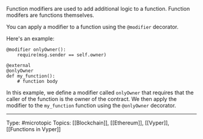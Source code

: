 Function modifiers are used to add additional logic to a function. Function modifers are functions themselves.

You can apply a modifier to a function using the `@modifier` decorator. 

Here's an example:

```vyper
@modifier onlyOwner():     
	require(msg.sender == self.owner)
	
@external 
@onlyOwner 
def my_function():     
	# function body
```

In this example, we define a modifier called `onlyOwner` that requires that the caller of the function is the owner of the contract. We then apply the modifier to the `my_function` function using the `@onlyOwner` decorator.
___
Type: #microtopic 
Topics: [[Blockchain]], [[Ethereum]], [[Vyper]], [[Functions in Vyper]]

